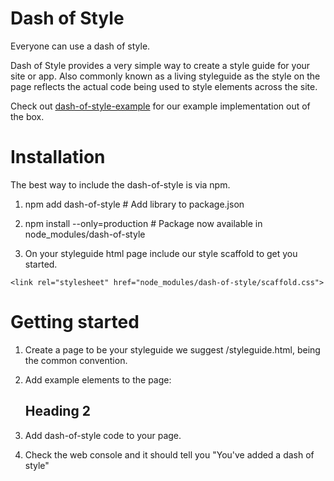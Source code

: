 Dash of Style
=============

Everyone can use a dash of style.

Dash of Style provides a very simple way to create a style guide for your site or app. Also commonly known as a living styleguide as the style on the page reflects the actual code being used to style elements across the site.

Check out [dash-of-style-example](//github.com/demingfactor/dash-of-style-example) for our example implementation out of the box.

Installation
============

The best way to include the dash-of-style is via npm.

1.    npm add dash-of-style  # Add library to package.json

2.    npm install --only=production  # Package now available in node_modules/dash-of-style

3.    On your styleguide html page include our style scaffold to get you started.

    <link rel="stylesheet" href="node_modules/dash-of-style/scaffold.css">

Getting started
===============

1. Create a page to be your styleguide we suggest /styleguide.html, being the common convention.

2. Add example elements to the page:

   <h2 class="example">Heading 2</h2>

3. Add dash-of-style code to your page.

4. Check the web console and it should tell you "You've added a dash of style"


